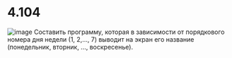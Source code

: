 # 4.104
![image](https://user-images.githubusercontent.com/113889092/200380129-72b3ad0e-0561-4aa4-b56d-b8ea994aae50.png)
Составить программу, которая в зависимости от порядкового номера дня недели (1, 2,..., 7) выводит на экран его название (понедельник, вторник, ..., воскресенье). 
